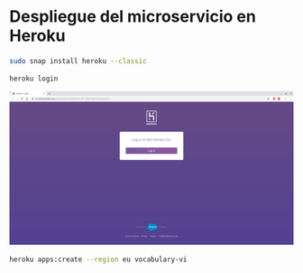# Despliegue del microservicio en Heroku

```bash
sudo snap install heroku --classic
```

```bash
heroku login
```

![Login](img/heroku-cli-login.png)

```bash
heroku apps:create --region eu vocabulary-vi
```